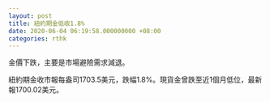 ```yaml
---
layout: post
title: 紐約期金低收1.8%
date: 2020-06-04 06:19:58.000000000 +08:00
categories: rthk
---
```


金價下跌，主要是市場避險需求減退。

紐約期金收市報每盎司1703.5美元，跌幅1.8%。現貨金曾跌至近1個月低位，最新報1700.02美元。
